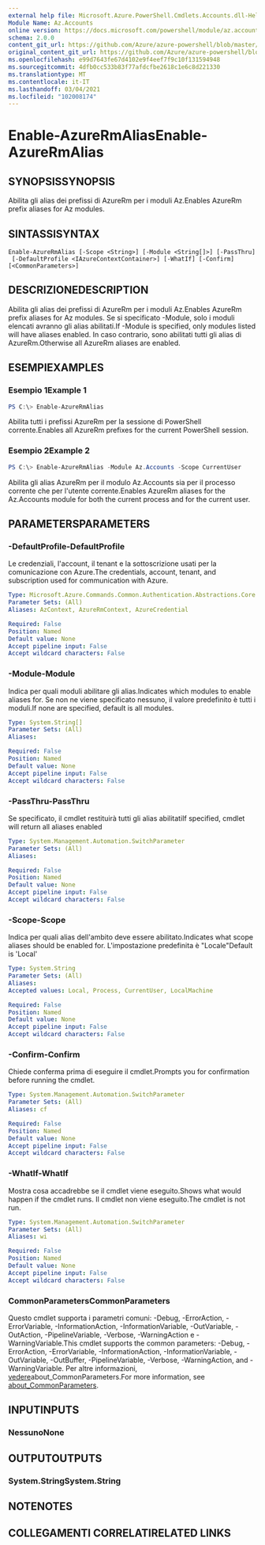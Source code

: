 ```yaml
---
external help file: Microsoft.Azure.PowerShell.Cmdlets.Accounts.dll-Help.xml
Module Name: Az.Accounts
online version: https://docs.microsoft.com/powershell/module/az.accounts/enable-azurermalias
schema: 2.0.0
content_git_url: https://github.com/Azure/azure-powershell/blob/master/src/Accounts/Accounts/help/Enable-AzureRmAlias.md
original_content_git_url: https://github.com/Azure/azure-powershell/blob/master/src/Accounts/Accounts/help/Enable-AzureRmAlias.md
ms.openlocfilehash: e99d7643fe67d4102e9f4eef7f9c10f131594948
ms.sourcegitcommit: 4dfb0cc533b83f77afdcfbe2618c1e6c8d221330
ms.translationtype: MT
ms.contentlocale: it-IT
ms.lasthandoff: 03/04/2021
ms.locfileid: "102008174"
---
```

# <span data-ttu-id="6d53d-101">Enable-AzureRmAlias</span><span class="sxs-lookup"><span data-stu-id="6d53d-101">Enable-AzureRmAlias</span></span>

## <span data-ttu-id="6d53d-102">SYNOPSIS</span><span class="sxs-lookup"><span data-stu-id="6d53d-102">SYNOPSIS</span></span>
<span data-ttu-id="6d53d-103">Abilita gli alias dei prefissi di AzureRm per i moduli Az.</span><span class="sxs-lookup"><span data-stu-id="6d53d-103">Enables AzureRm prefix aliases for Az modules.</span></span>

## <span data-ttu-id="6d53d-104">SINTASSI</span><span class="sxs-lookup"><span data-stu-id="6d53d-104">SYNTAX</span></span>

```
Enable-AzureRmAlias [-Scope <String>] [-Module <String[]>] [-PassThru]
 [-DefaultProfile <IAzureContextContainer>] [-WhatIf] [-Confirm] [<CommonParameters>]
```

## <span data-ttu-id="6d53d-105">DESCRIZIONE</span><span class="sxs-lookup"><span data-stu-id="6d53d-105">DESCRIPTION</span></span>
<span data-ttu-id="6d53d-106">Abilita gli alias dei prefissi di AzureRm per i moduli Az.</span><span class="sxs-lookup"><span data-stu-id="6d53d-106">Enables AzureRm prefix aliases for Az modules.</span></span> <span data-ttu-id="6d53d-107">Se si specificato -Module, solo i moduli elencati avranno gli alias abilitati.</span><span class="sxs-lookup"><span data-stu-id="6d53d-107">If -Module is specified, only modules listed will have aliases enabled.</span></span> <span data-ttu-id="6d53d-108">In caso contrario, sono abilitati tutti gli alias di AzureRm.</span><span class="sxs-lookup"><span data-stu-id="6d53d-108">Otherwise all AzureRm aliases are enabled.</span></span>

## <span data-ttu-id="6d53d-109">ESEMPI</span><span class="sxs-lookup"><span data-stu-id="6d53d-109">EXAMPLES</span></span>

### <span data-ttu-id="6d53d-110">Esempio 1</span><span class="sxs-lookup"><span data-stu-id="6d53d-110">Example 1</span></span>
```powershell
PS C:\> Enable-AzureRmAlias
```

<span data-ttu-id="6d53d-111">Abilita tutti i prefissi AzureRm per la sessione di PowerShell corrente.</span><span class="sxs-lookup"><span data-stu-id="6d53d-111">Enables all AzureRm prefixes for the current PowerShell session.</span></span>

### <span data-ttu-id="6d53d-112">Esempio 2</span><span class="sxs-lookup"><span data-stu-id="6d53d-112">Example 2</span></span>
```powershell
PS C:\> Enable-AzureRmAlias -Module Az.Accounts -Scope CurrentUser
```

<span data-ttu-id="6d53d-113">Abilita gli alias AzureRm per il modulo Az.Accounts sia per il processo corrente che per l'utente corrente.</span><span class="sxs-lookup"><span data-stu-id="6d53d-113">Enables AzureRm aliases for the Az.Accounts module for both the current process and for the current user.</span></span>

## <span data-ttu-id="6d53d-114">PARAMETERS</span><span class="sxs-lookup"><span data-stu-id="6d53d-114">PARAMETERS</span></span>

### <span data-ttu-id="6d53d-115">-DefaultProfile</span><span class="sxs-lookup"><span data-stu-id="6d53d-115">-DefaultProfile</span></span>
<span data-ttu-id="6d53d-116">Le credenziali, l'account, il tenant e la sottoscrizione usati per la comunicazione con Azure.</span><span class="sxs-lookup"><span data-stu-id="6d53d-116">The credentials, account, tenant, and subscription used for communication with Azure.</span></span>

```yaml
Type: Microsoft.Azure.Commands.Common.Authentication.Abstractions.Core.IAzureContextContainer
Parameter Sets: (All)
Aliases: AzContext, AzureRmContext, AzureCredential

Required: False
Position: Named
Default value: None
Accept pipeline input: False
Accept wildcard characters: False
```

### <span data-ttu-id="6d53d-117">-Module</span><span class="sxs-lookup"><span data-stu-id="6d53d-117">-Module</span></span>
<span data-ttu-id="6d53d-118">Indica per quali moduli abilitare gli alias.</span><span class="sxs-lookup"><span data-stu-id="6d53d-118">Indicates which modules to enable aliases for.</span></span>
<span data-ttu-id="6d53d-119">Se non ne viene specificato nessuno, il valore predefinito è tutti i moduli.</span><span class="sxs-lookup"><span data-stu-id="6d53d-119">If none are specified, default is all modules.</span></span>

```yaml
Type: System.String[]
Parameter Sets: (All)
Aliases:

Required: False
Position: Named
Default value: None
Accept pipeline input: False
Accept wildcard characters: False
```

### <span data-ttu-id="6d53d-120">-PassThru</span><span class="sxs-lookup"><span data-stu-id="6d53d-120">-PassThru</span></span>
<span data-ttu-id="6d53d-121">Se specificato, il cmdlet restituirà tutti gli alias abilitati</span><span class="sxs-lookup"><span data-stu-id="6d53d-121">If specified, cmdlet will return all aliases enabled</span></span>

```yaml
Type: System.Management.Automation.SwitchParameter
Parameter Sets: (All)
Aliases:

Required: False
Position: Named
Default value: None
Accept pipeline input: False
Accept wildcard characters: False
```

### <span data-ttu-id="6d53d-122">-Scope</span><span class="sxs-lookup"><span data-stu-id="6d53d-122">-Scope</span></span>
<span data-ttu-id="6d53d-123">Indica per quali alias dell'ambito deve essere abilitato.</span><span class="sxs-lookup"><span data-stu-id="6d53d-123">Indicates what scope aliases should be enabled for.</span></span> <span data-ttu-id="6d53d-124">L'impostazione predefinita è "Locale"</span><span class="sxs-lookup"><span data-stu-id="6d53d-124">Default is 'Local'</span></span>

```yaml
Type: System.String
Parameter Sets: (All)
Aliases:
Accepted values: Local, Process, CurrentUser, LocalMachine

Required: False
Position: Named
Default value: None
Accept pipeline input: False
Accept wildcard characters: False
```

### <span data-ttu-id="6d53d-125">-Confirm</span><span class="sxs-lookup"><span data-stu-id="6d53d-125">-Confirm</span></span>
<span data-ttu-id="6d53d-126">Chiede conferma prima di eseguire il cmdlet.</span><span class="sxs-lookup"><span data-stu-id="6d53d-126">Prompts you for confirmation before running the cmdlet.</span></span>

```yaml
Type: System.Management.Automation.SwitchParameter
Parameter Sets: (All)
Aliases: cf

Required: False
Position: Named
Default value: None
Accept pipeline input: False
Accept wildcard characters: False
```

### <span data-ttu-id="6d53d-127">-WhatIf</span><span class="sxs-lookup"><span data-stu-id="6d53d-127">-WhatIf</span></span>
<span data-ttu-id="6d53d-128">Mostra cosa accadrebbe se il cmdlet viene eseguito.</span><span class="sxs-lookup"><span data-stu-id="6d53d-128">Shows what would happen if the cmdlet runs.</span></span>
<span data-ttu-id="6d53d-129">Il cmdlet non viene eseguito.</span><span class="sxs-lookup"><span data-stu-id="6d53d-129">The cmdlet is not run.</span></span>

```yaml
Type: System.Management.Automation.SwitchParameter
Parameter Sets: (All)
Aliases: wi

Required: False
Position: Named
Default value: None
Accept pipeline input: False
Accept wildcard characters: False
```

### <span data-ttu-id="6d53d-130">CommonParameters</span><span class="sxs-lookup"><span data-stu-id="6d53d-130">CommonParameters</span></span>
<span data-ttu-id="6d53d-131">Questo cmdlet supporta i parametri comuni: -Debug, -ErrorAction, -ErrorVariable, -InformationAction, -InformationVariable, -OutVariable, -OutAction, -PipelineVariable, -Verbose, -WarningAction e -WarningVariable.</span><span class="sxs-lookup"><span data-stu-id="6d53d-131">This cmdlet supports the common parameters: -Debug, -ErrorAction, -ErrorVariable, -InformationAction, -InformationVariable, -OutVariable, -OutBuffer, -PipelineVariable, -Verbose, -WarningAction, and -WarningVariable.</span></span> <span data-ttu-id="6d53d-132">Per altre informazioni, [vedere](http://go.microsoft.com/fwlink/?LinkID=113216)about_CommonParameters.</span><span class="sxs-lookup"><span data-stu-id="6d53d-132">For more information, see [about_CommonParameters](http://go.microsoft.com/fwlink/?LinkID=113216).</span></span>

## <span data-ttu-id="6d53d-133">INPUT</span><span class="sxs-lookup"><span data-stu-id="6d53d-133">INPUTS</span></span>

### <span data-ttu-id="6d53d-134">Nessuno</span><span class="sxs-lookup"><span data-stu-id="6d53d-134">None</span></span>

## <span data-ttu-id="6d53d-135">OUTPUT</span><span class="sxs-lookup"><span data-stu-id="6d53d-135">OUTPUTS</span></span>

### <span data-ttu-id="6d53d-136">System.String</span><span class="sxs-lookup"><span data-stu-id="6d53d-136">System.String</span></span>

## <span data-ttu-id="6d53d-137">NOTE</span><span class="sxs-lookup"><span data-stu-id="6d53d-137">NOTES</span></span>

## <span data-ttu-id="6d53d-138">COLLEGAMENTI CORRELATI</span><span class="sxs-lookup"><span data-stu-id="6d53d-138">RELATED LINKS</span></span>
